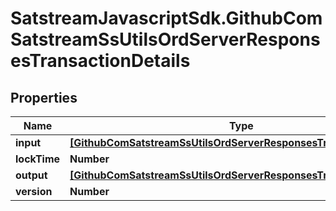 # SatstreamJavascriptSdk.GithubComSatstreamSsUtilsOrdServerResponsesTransactionDetails

## Properties
Name | Type | Description | Notes
------------ | ------------- | ------------- | -------------
**input** | [**[GithubComSatstreamSsUtilsOrdServerResponsesTransactionInput]**](GithubComSatstreamSsUtilsOrdServerResponsesTransactionInput.md) |  | [optional] 
**lockTime** | **Number** |  | [optional] 
**output** | [**[GithubComSatstreamSsUtilsOrdServerResponsesTransactionOutput]**](GithubComSatstreamSsUtilsOrdServerResponsesTransactionOutput.md) |  | [optional] 
**version** | **Number** |  | [optional] 
